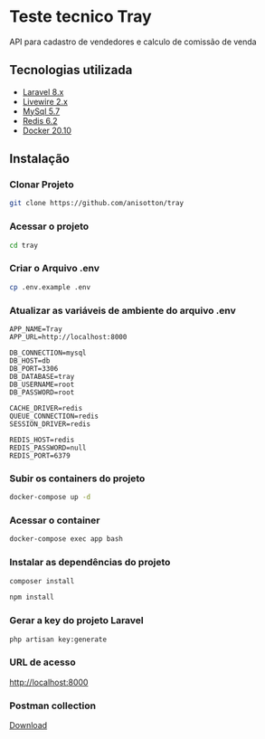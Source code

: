 # Teste tecnico Tray

API para cadastro de vendedores e calculo de comissão de venda


## Tecnologias utilizada
- [Laravel 8.x](https://github.com/laravel/laravel)
- [Livewire 2.x](https://github.com/livewire/livewire)
- [MySql 5.7](https://dev.mysql.com/doc/refman/5.7/en/)
- [Redis 6.2](https://redis.io/)
- [Docker 20.10](https://www.docker.com/)

## Instalação
### Clonar Projeto
```sh
git clone https://github.com/anisotton/tray
```

### Acessar o projeto
```sh
cd tray
```

### Criar o Arquivo .env
```sh
cp .env.example .env
```

### Atualizar as variáveis de ambiente do arquivo .env
```dosini
APP_NAME=Tray
APP_URL=http://localhost:8000

DB_CONNECTION=mysql
DB_HOST=db
DB_PORT=3306
DB_DATABASE=tray
DB_USERNAME=root
DB_PASSWORD=root

CACHE_DRIVER=redis
QUEUE_CONNECTION=redis
SESSION_DRIVER=redis

REDIS_HOST=redis
REDIS_PASSWORD=null
REDIS_PORT=6379
```

### Subir os containers do projeto
```sh
docker-compose up -d
```

### Acessar o container
```sh
docker-compose exec app bash
```


### Instalar as dependências do projeto
```sh
composer install
```
```sh
npm install
```

### Gerar a key do projeto Laravel
```sh
php artisan key:generate
```

### URL de acesso
[http://localhost:8000](http://localhost:8000)

### Postman collection
[Download](https://github.com/anisotton/tray/edit/master/Tray.postman_collection.json)
